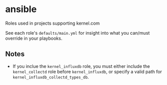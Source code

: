 # ansible
Roles used in projects supporting kernel.com

See each role's `defaults/main.yml` for insight into what you can/must override
in your playbooks.

## Notes

* If you inclue the `kernel_influxdb` role, you must either include the
  `kernel_collectd` role before `kernel_influxdb`, or specify a valid path for
  `kernel_influxdb_collectd_types_db`.
